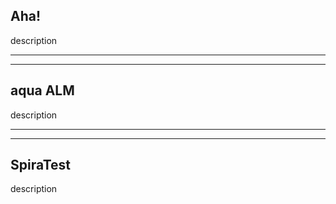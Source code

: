 Aha!
--------------
description

--------------
--------------

aqua ALM
--------------
description

--------------
--------------

SpiraTest
--------------
description
